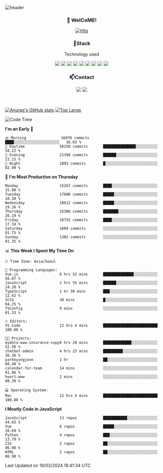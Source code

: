 ![header](https://capsule-render.vercel.app/api?type=waving&color=gradient&height=200&text=Kyungjoon&fontAlign=70&fontAlignY=40&animation=twinkling)

<h3 align="center">👋 WelCoME!</h3>

<div align=center>
  
[![Hits](https://hits.seeyoufarm.com/api/count/incr/badge.svg?url=https%3A%2F%2Fgithub.com%2Fuvula6921&count_bg=%2322BAC9&title_bg=%23827F7F&icon=iconify.svg&icon_color=%2325A27F&title=visits&edge_flat=false)](https://hits.seeyoufarm.com)
  
</div>
<h3 align="center">📌Stack</h3>
<p align="center">Technology used</p>
<div align="center"><img src="https://img.shields.io/badge/HTML5-E34F26?style=flat-square&logo=HTML5&logoColor=white"></img> <img src="https://img.shields.io/badge/CSS3-0A84FF?style=flat-square&logo=CSS3&logoColor=white"></img> <img src="https://img.shields.io/badge/JavaScript-FFCD11?style=flat-square&logo=JavaScript&logoColor=white"></img> <img src="https://img.shields.io/badge/React-00BCF6?style=flat-square&logo=React&logoColor=white"></img> <img src="https://img.shields.io/badge/jQuery-3655FF?style=flat-square&logo=jQuery&logoColor=white"></img> <img src="https://img.shields.io/badge/Ruby-E0115F?style=flat-square&logo=Ruby&logoColor=white"></img> <img src="https://img.shields.io/badge/Python-4B8BBE?style=flat-square&logo=Python&logoColor=white"></img> <img src="https://img.shields.io/badge/Vue-4FC08D?style=flat-square&logo=Vue.js&logoColor=white"></img> <img src="https://img.shields.io/badge/Nuxt-00DC82?style=flat-square&logo=Nuxt.js&logoColor=white"></img></div>

<h3 align="center">📫Contact</h3>
<div align="center"><a href="https://velog.io/@uvula6921/"><img src="https://img.shields.io/badge/Blog-20c997?style=flat-square&logo=V&logoColor=white"/></a> <a href="pkj6921@gmail.com"><img src="https://img.shields.io/badge/Gmail-EA4335?style=flat-square&logo=Gmail&logoColor=white"/></a></div>
<br>
<br>

[![Anurag's GitHub stats](https://github-readme-stats.vercel.app/api?username=uvula6921&hide=stars,issues&show_icons=true&count_private=true&theme=tokyonight)](https://github.com/anuraghazra/github-readme-stats)
[![Top Langs](https://github-readme-stats.vercel.app/api/top-langs/?username=uvula6921&hide=css,jupyter%20notebook,html&exclude_repo=uvula6921,uvula6921.github.io&layout=compact&langs_count=8)](https://github.com/anuraghazra/github-readme-stats)

<!--START_SECTION:waka-->
![Code Time](http://img.shields.io/badge/Code%20Time-2%2C148%20hrs%2059%20mins-blue)

**I'm an Early 🐤** 

```text
🌞 Morning                16070 commits       ████░░░░░░░░░░░░░░░░░░░░░   16.63 % 
🌆 Daytime                56250 commits       ███████████████░░░░░░░░░░   58.22 % 
🌃 Evening                21398 commits       ██████░░░░░░░░░░░░░░░░░░░   22.15 % 
🌙 Night                  2893 commits        █░░░░░░░░░░░░░░░░░░░░░░░░   02.99 % 
```
📅 **I'm Most Productive on Thursday** 

```text
Monday                   15267 commits       ████░░░░░░░░░░░░░░░░░░░░░   15.80 % 
Tuesday                  17680 commits       █████░░░░░░░░░░░░░░░░░░░░   18.30 % 
Wednesday                18612 commits       █████░░░░░░░░░░░░░░░░░░░░   19.26 % 
Thursday                 25306 commits       ███████░░░░░░░░░░░░░░░░░░   26.19 % 
Friday                   16755 commits       ████░░░░░░░░░░░░░░░░░░░░░   17.34 % 
Saturday                 1689 commits        ░░░░░░░░░░░░░░░░░░░░░░░░░   01.75 % 
Sunday                   1302 commits        ░░░░░░░░░░░░░░░░░░░░░░░░░   01.35 % 
```


📊 **This Week I Spent My Time On** 

```text
🕑︎ Time Zone: Asia/Seoul

💬 Programming Languages: 
Vue.js                   6 hrs 52 mins       ██████████████░░░░░░░░░░░   56.87 % 
JavaScript               2 hrs 55 mins       ██████░░░░░░░░░░░░░░░░░░░   24.28 % 
TypeScript               1 hr 30 mins        ███░░░░░░░░░░░░░░░░░░░░░░   12.42 % 
SCSS                     30 mins             █░░░░░░░░░░░░░░░░░░░░░░░░   04.25 % 
TSConfig                 9 mins              ░░░░░░░░░░░░░░░░░░░░░░░░░   01.33 % 

🔥 Editors: 
VS Code                  12 hrs 4 mins       █████████████████████████   100.00 % 

🐱‍💻 Projects: 
mydata-www-insurance-copy6 hrs 20 mins       █████████████░░░░░░░░░░░░   52.50 % 
chatbot-admin            4 hrs 23 mins       █████████░░░░░░░░░░░░░░░░   36.36 % 
parkkyungjoon            1 hr                ██░░░░░░░░░░░░░░░░░░░░░░░   08.40 % 
calendar-for-team        14 mins             ░░░░░░░░░░░░░░░░░░░░░░░░░   01.96 % 
heart-www                2 mins              ░░░░░░░░░░░░░░░░░░░░░░░░░   00.39 % 

💻 Operating System: 
Mac                      12 hrs 4 mins       █████████████████████████   100.00 % 
```

**I Mostly Code in JavaScript** 

```text
JavaScript               13 repos            ███████████░░░░░░░░░░░░░░   44.83 % 
Vue                      6 repos             █████░░░░░░░░░░░░░░░░░░░░   20.69 % 
Python                   4 repos             ███░░░░░░░░░░░░░░░░░░░░░░   13.79 % 
CSS                      2 repos             ██░░░░░░░░░░░░░░░░░░░░░░░   06.90 % 
HTML                     2 repos             ██░░░░░░░░░░░░░░░░░░░░░░░   06.90 % 
```




 Last Updated on 19/03/2024 18:41:34 UTC
<!--END_SECTION:waka-->
